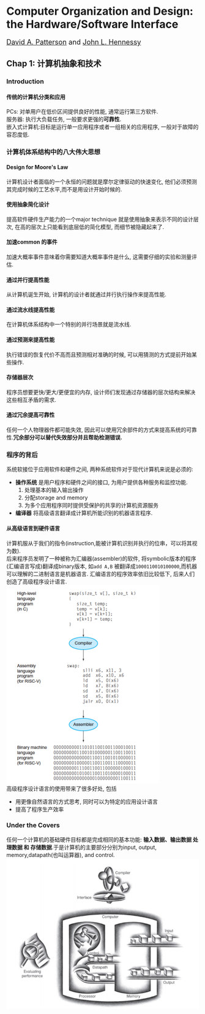 # Computer Organization and Design: the Hardware/Software Interface
<font size=4> [David A. Patterson](https://www2.eecs.berkeley.edu/Faculty/Homepages/patterson.html) and [John L. Hennessy ](https://web.stanford.edu/~hennessy/) </font>

## Chap 1: 计算机抽象和技术
### Introduction
#### 传统的计算机分类和应用
PCs: 对单用户在低价区间提供良好的性能, 通常运行第三方软件.<br>
服务器: 执行大负载任务, 一般要求更强的**可靠性**.<br>
嵌入式计算机:目标是运行单一应用程序或者一组相关的应用程序, 一般对于故障的容忍度低.<br>

### 计算机体系结构中的八大伟大思想
#### Design for Moore's Law
计算机设计者面临的一个永恒的问题就是摩尔定律驱动的快速变化, 他们必须预测其完成时候的工艺水平,而不是用设计开始时候的.

#### 使用抽象简化设计
提高软件硬件生产能力的一个major technique 就是使用抽象来表示不同的设计层次, 在高的层次上只能看到底层低的简化模型, 而细节被隐藏起来了.

#### 加速common 的事件
加速大概率事件意味着你需要知道大概率事件是什么, 这需要仔细的实验和测量评估.

#### 通过并行提高性能
从计算机诞生开始, 计算机的设计者就通过并行执行操作来提高性能. 

#### 通过流水线提高性能
在计算机体系结构中一个特别的并行场景就是流水线.

#### 通过预测来提高性能
执行错误的恢复代价不高而且预测相对准确的时候, 可以用猜测的方式提前开始某些操作.

#### 存储器层次
程序员想要更快/更大/更便宜的内存, 设计师们发现通过存储器的层次结构来解决这些相互矛盾的需求.

#### 通过冗余提高可靠性
任何一个人物理器件都可能失效, 因此可以使用冗余部件的方式来提高系统的可靠性.**冗余部分可以替代失效部分并且帮助检测错误.**

### 程序的背后
系统软接位于应用软件和硬件之间, 两种系统软件对于现代计算机来说是必须的: 
* **操作系统** 是用户程序和硬件之间的接口, 为用户提供各种服务和监控功能.
    1. 处理基本的输入输出操作
    2. 分配storage and memory
    3. 为多个应用程序同时提供受保护的共享的计算机资源服务
* **编译器** 将高级语言翻译成计算机所能识别的机器语言程序.

#### 从高级语言到硬件语言
计算机服从于我们的指令(instruction,能被计算机识别并执行的位串，可以将其视为数).<br>
后来程序员发明了一种被称为汇编器(assembler)的软件, 将symbolic版本的程序(汇编语言写成)翻译成binary版本, 如`add A,B` 被翻译成`1000110010100000`,而机器可以理解的二进制语言是机器语言. 汇编语言的程序效率依旧比较低下, 后来人们创造了高级程序设计语言.<br>
![](figure/1.1.png)<br>
高级程序设计语言的使用带来了很多好处, 包括
* 用更像自然语言的方式思考, 同时可以为特定的应用设计语言
* 提高了程序生产效率

### Under the Covers
任何一个计算机的基础硬件目标都是完成相同的基本功能: **输入数据、输出数据 处理数据 和 存储数据**.于是计算机的主要部分分别为input, output, memory,datapath(也叫运算器), and control.<br>
![](figure/1.2.png)<br>
